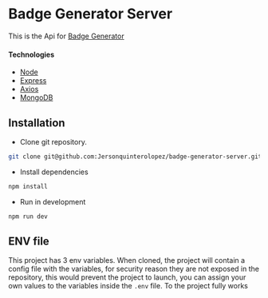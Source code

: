 # Badge Generator Server

This is the Api for [Badge Generator](http://https://badge-generator-adb42.web.app/ 'Badge Generator')

#### Technologies

- [Node](https://github.com/nodejs/node 'Node')
- [Express](https://github.com/expressjs/express 'Express')
- [Axios](https://github.com/axios/axios 'Axios')
- [MongoDB](https://github.com/mongodb/mongo 'MongoDB')

## Installation

- Clone git repository.

```bash
git clone git@github.com:Jersonquinterolopez/badge-generator-server.git
```

- Install dependencies

```bash
npm install
```

- Run in development

```bash
npm run dev
```

## ENV file

This project has 3 env variables. When cloned, the project will contain a config file with the variables, for security reason they are not exposed in the repository, this would prevent the project to launch, you can assign your own values to the variables inside the `.env` file. To the project fully works
